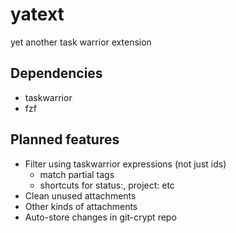 # yatext

yet another task warrior extension

## Dependencies

- taskwarrior
- fzf

## Planned features

- Filter using taskwarrior expressions (not just ids)
  - match partial tags
  - shortcuts for status:, project: etc
- Clean unused attachments
- Other kinds of attachments
- Auto-store changes in git-crypt repo
